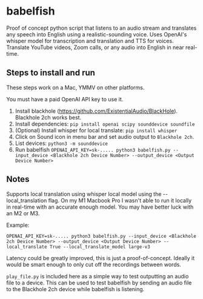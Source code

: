# babelfish
Proof of concept python script that listens to an audio stream and translates any speech into English using a realistic-sounding voice. Uses OpenAI's whisper model for transcription and translation and TTS for voices. Translate YouTube videos, Zoom calls, or any audio into English in near real-time.

## Steps to install and run

These steps work on a Mac, YMMV on other platforms.

You must have a paid OpenAI API key to use it.

  1. Install blackhole (https://github.com/ExistentialAudio/BlackHole). Blackhole 2ch works best.
  1. Install dependencies: `pip install openai scipy sounddevice soundfile`
  1. (Optional) Install whisper for local translate: `pip install whisper`
  1. Click on Sound icon in menu bar and set audio output to `Blackhole 2ch`.
  1. List devices: `python3 -m sounddevice`
  1. Run babelfish `OPENAI_API_KEY=sk-..... python3 babelfish.py --input_device <Blackhole 2ch Device Number> --output_device <Output Device Number>`

## Notes

Supports local translation using whisper local model using the --local_translation flag. 
On my M1 Macbook Pro I wasn't able to run it locally in real-time with an accurate enough model. 
You may have better luck with an M2 or M3. 

Example: 

`OPENAI_API_KEY=sk-..... python3 babelfish.py --input_device <Blackhole 2ch Device Number> --output_device <Output Device Number> --local_translate True --local_translate_model large-v3`

Latency could be greatly improved, this is just a proof-of-concept.
Ideally it would be smart enough to only cut off the recordings between words.

`play_file.py` is included here as a simple way to test outputting an audio file to a device. This can be used to test babelfish by sending an audio file to the Blackhole 2ch device while babelfish is listening.

